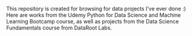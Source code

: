 This repository is created for browsing for data projects I've ever done :)
Here are works from the Udemy Python for Data Science and Machine Learning Bootcamp course, as well as projects from the Data Science Fundamentals course from DataRoot Labs.
